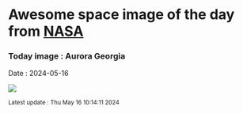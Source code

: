 
# Awesome space image of the day from [NASA](https://api.nasa.gov/)

### Today image : Aurora Georgia
Date : 2024-05-16

![](https://apod.nasa.gov/apod/image/2405/WrightDobbs_Georgia_Aurora_2_1024.jpg)

<small>Latest update : Thu May 16 10:14:11 2024</small>
        
